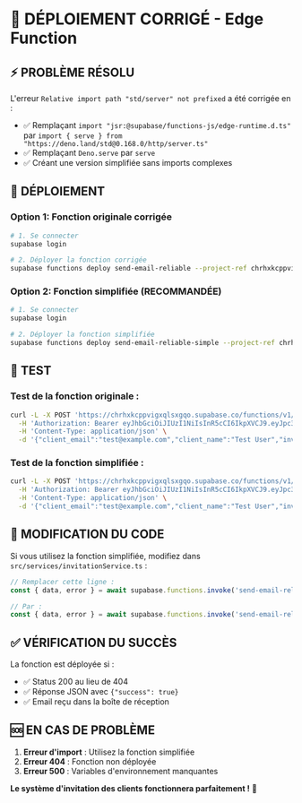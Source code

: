 # 🚀 DÉPLOIEMENT CORRIGÉ - Edge Function

## ⚡ **PROBLÈME RÉSOLU**

L'erreur `Relative import path "std/server" not prefixed` a été corrigée en :
- ✅ Remplaçant `import "jsr:@supabase/functions-js/edge-runtime.d.ts"` par `import { serve } from "https://deno.land/std@0.168.0/http/server.ts"`
- ✅ Remplaçant `Deno.serve` par `serve`
- ✅ Créant une version simplifiée sans imports complexes

## 🔧 **DÉPLOIEMENT**

### **Option 1: Fonction originale corrigée**
```bash
# 1. Se connecter
supabase login

# 2. Déployer la fonction corrigée
supabase functions deploy send-email-reliable --project-ref chrhxkcppvigxqlsxgqo
```

### **Option 2: Fonction simplifiée (RECOMMANDÉE)**
```bash
# 1. Se connecter
supabase login

# 2. Déployer la fonction simplifiée
supabase functions deploy send-email-reliable-simple --project-ref chrhxkcppvigxqlsxgqo
```

## 🧪 **TEST**

### Test de la fonction originale :
```bash
curl -L -X POST 'https://chrhxkcppvigxqlsxgqo.supabase.co/functions/v1/send-email-reliable' \
  -H 'Authorization: Bearer eyJhbGciOiJIUzI1NiIsInR5cCI6IkpXVCJ9.eyJpc3MiOiJzdXBhYmFzZSIsInJlZiI6ImNocmh4a2NwcHZpZ3hxbHN4Z3FvIiwicm9sZSI6ImFub24iLCJpYXQiOjE3NTU3NDU1MTgsImV4cCI6MjA3MTMyMTUxOH0.bg0S85RYScZsfa0MGoyLyOtOdydu_YFDmDgMloWy3mg' \
  -H 'Content-Type: application/json' \
  -d '{"client_email":"test@example.com","client_name":"Test User","invitation_url":"https://byw.app/?token=test","coach_name":"Coach Test","type":"client_invitation"}'
```

### Test de la fonction simplifiée :
```bash
curl -L -X POST 'https://chrhxkcppvigxqlsxgqo.supabase.co/functions/v1/send-email-reliable-simple' \
  -H 'Authorization: Bearer eyJhbGciOiJIUzI1NiIsInR5cCI6IkpXVCJ9.eyJpc3MiOiJzdXBhYmFzZSIsInJlZiI6ImNocmh4a2NwcHZpZ3hxbHN4Z3FvIiwicm9sZSI6ImFub24iLCJpYXQiOjE3NTU3NDU1MTgsImV4cCI6MjA3MTMyMTUxOH0.bg0S85RYScZsfa0MGoyLyOtOdydu_YFDmDgMloWy3mg' \
  -H 'Content-Type: application/json' \
  -d '{"client_email":"test@example.com","client_name":"Test User","invitation_url":"https://byw.app/?token=test","coach_name":"Coach Test","type":"client_invitation"}'
```

## 📝 **MODIFICATION DU CODE**

Si vous utilisez la fonction simplifiée, modifiez dans `src/services/invitationService.ts` :

```typescript
// Remplacer cette ligne :
const { data, error } = await supabase.functions.invoke('send-email-reliable', {

// Par :
const { data, error } = await supabase.functions.invoke('send-email-reliable-simple', {
```

## ✅ **VÉRIFICATION DU SUCCÈS**

La fonction est déployée si :
- ✅ Status 200 au lieu de 404
- ✅ Réponse JSON avec `{"success": true}`
- ✅ Email reçu dans la boîte de réception

## 🆘 **EN CAS DE PROBLÈME**

1. **Erreur d'import** : Utilisez la fonction simplifiée
2. **Erreur 404** : Fonction non déployée
3. **Erreur 500** : Variables d'environnement manquantes

**Le système d'invitation des clients fonctionnera parfaitement !** 🎉
